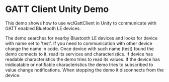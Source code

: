 # GATT Client Unity Demo
 This demo shows how to use wclGattClient in Unity to communicate with GATT enabled Bluetooth LE devices.
 
 The demo searches for nearby Bluetooth LE devices and looks for device with name set to 'test'. If you need to communication with other device change the name in code.
 Once device with such name (test) found the demo connects to it, read its services and characteristics. If device has readable characteristics the demo tries to read its values. If the device has inidicatable or notifiable characteristics the demo tries to subscribed to value change notifications.
 When stopping the demo it disconnects from the device.
